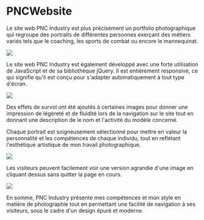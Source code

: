 # PNCWebsite

Le site web PNC Industry est plus précisément un portfolio photographique qui regroupe des portraits de différentes personnes exerçant des métiers variés tels que le coaching, les sports de combat ou encore le mannequinat.

![](https://github.com/JCharles28/PNCWebsite/tree/main/screens/1.png)

Le site web PNC Industry est également développé avec une forte utilisation de JavaScript et de sa bibliothèque jQuery.
Il est entièrement responsive, ce qui signifie qu'il est conçu pour s'adapter automatiquement à tout type d'écran.

![](https://github.com/JCharles28/PNCWebsite/tree/main/screens/2.png)

Des effets de survol ont été ajoutés à certaines images pour donner une impression de légèreté et de fluidité lors de la navigation sur le site tout en donnant une description de le nom et l'activité du modèle concerné.

Chaque portrait est soigneusement sélectionné pour mettre en valeur la personnalité et les compétences de chaque individu, tout en reflétant l'esthétique artistique de mon travail photographique.

![](https://github.com/JCharles28/PNCWebsite/tree/main/screens/3-2.png)

Les visiteurs peuvent facilement voir une version agrandie d'une image en cliquant dessus sans quitter la page en cours.

![](https://github.com/JCharles28/PNCWebsite/tree/main/screens/3-1.png)

En somme, PNC Industry présente mes compétences et mon style en matière de photographie tout en permettant une facilité de navigation à ses visiteurs, sous le cadre d'un design épuré et moderne.
